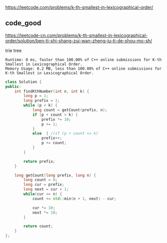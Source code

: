 
https://leetcode.com/problems/k-th-smallest-in-lexicographical-order/

## code_good

https://leetcode-cn.com/problems/k-th-smallest-in-lexicographical-order/solution/ben-ti-shi-shang-zui-wan-zheng-ju-ti-de-shou-mo-sh/


trie tree

```
Runtime: 0 ms, faster than 100.00% of C++ online submissions for K-th Smallest in Lexicographical Order.
Memory Usage: 6.2 MB, less than 100.00% of C++ online submissions for K-th Smallest in Lexicographical Order.
```

```cpp
class Solution {
public:
    int findKthNumber(int n, int k) {
		long p = 1;
		long prefix = 1;
		while (p < k) {
			long count = getCount(prefix, n);
			if (p + count > k) {
				prefix *= 10;
				p += 1;
			}
			else  {	//if (p + count <= k)
				prefix++;
				p += count;
			}
		}

		return prefix;
	}

	long getCount(long prefix, long n) {
		long count = 0;
		long cur = prefix;
		long next = cur + 1;
		while(cur <= n) {
			count += std::min(n + 1, next) - cur;

			cur *= 10;
			next *= 10;
		}

		return count;
	}
};
```


